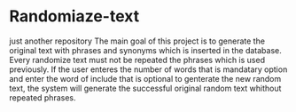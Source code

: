 # Randomiaze-text
just another repository
The main goal of this project is to generate the original text with phrases and synonyms which is inserted in the database.
Every randomize text must not be repeated the phrases which is used previously.
If the user enteres the number of words that is mandatary option and enter the word of include that is optional to genterate the new random text, the system will generate the successful original random text whithout repeated phrases.
